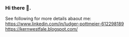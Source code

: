 ### Hi there 👋. 

<!--
**hurzelpurzel/hurzelpurzel** is a ✨ _special_ ✨ repository because its `README.md` (this file) appears on your GitHub profile.

Here are some ideas to get you started:

- 🔭 I’m currently working on ...
- 🌱 I’m currently learning ...
- 👯 I’m looking to collaborate on ...
- 🤔 I’m looking for help with ...
- 💬 Ask me about ...
- 📫 How to reach me: ...
- 😄 Pronouns: ...
- ⚡ Fun fact: ...
-->

See following for more details abaout me:
https://www.linkedin.com/in/ludger-pottmeier-612298189
https://kernwestfale.blogspot.com/
